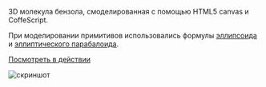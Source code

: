 3D молекула бензола, смоделированная с помощью HTML5 canvas и CoffeScript.

При моделировании примитивов использовались формулы 
[эллипсоида](http://www.wolframalpha.com/input/?i=Ellipsoid) и [эллиптического 
парабалоида](http://www.wolframalpha.com/input/?i=elliptic+cylinder).

[Посмотреть в действии](http://chibisov.github.com/3dmolecule/) 

![скриншот](http://chibisov.github.com/3dmolecule/static/img/screen.png "Скриншот")